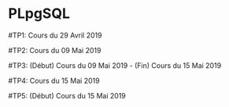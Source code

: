 # PLpgSQL


#TP1: Cours du 29 Avril 2019


#TP2: Cours du 09 Mai 2019


#TP3: (Début) Cours du 09 Mai 2019 - (Fin) Cours du 15 Mai 2019


#TP4: Cours du 15 Mai 2019


#TP5: (Début) Cours du 15 Mai 2019

